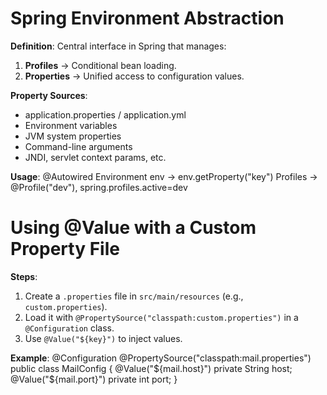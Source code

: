 # Spring Environment Abstraction

**Definition**: Central interface in Spring that manages:
1. **Profiles** → Conditional bean loading.
2. **Properties** → Unified access to configuration values.

**Property Sources**:
- application.properties / application.yml
- Environment variables
- JVM system properties
- Command-line arguments
- JNDI, servlet context params, etc.

**Usage**:
@Autowired Environment env → env.getProperty("key")
Profiles → @Profile("dev"), spring.profiles.active=dev


# Using @Value with a Custom Property File

**Steps**:
1. Create a `.properties` file in `src/main/resources` (e.g., `custom.properties`).
2. Load it with `@PropertySource("classpath:custom.properties")` in a `@Configuration` class.
3. Use `@Value("${key}")` to inject values.

**Example**:
@Configuration
@PropertySource("classpath:mail.properties")
public class MailConfig {
@Value("${mail.host}") private String host;
@Value("${mail.port}") private int port;
}